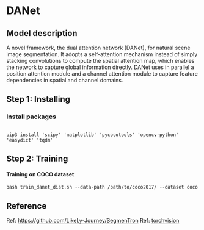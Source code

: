 # DANet

## Model description

A novel framework, the dual attention network (DANet), for natural scene image segmentation. 
It adopts a self-attention mechanism instead of simply stacking convolutions to compute the spatial attention map, which enables the network to capture global information directly.
DANet uses in parallel a position attention module and a channel attention module to capture feature dependencies in spatial and channel domains. 

## Step 1: Installing

### Install packages

```shell

pip3 install 'scipy' 'matplotlib' 'pycocotools' 'opencv-python' 'easydict' 'tqdm'

```

## Step 2: Training

#### Training on COCO dataset

```shell
bash train_danet_dist.sh --data-path /path/to/coco2017/ --dataset coco
```

## Reference 

Ref: https://github.com/LikeLy-Journey/SegmenTron
Ref: [torchvision](../../torchvision/pytorch/README.md)
